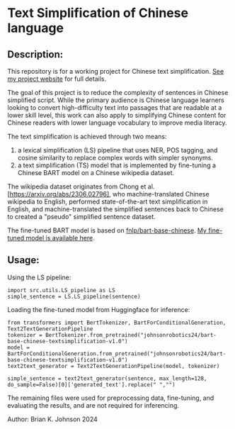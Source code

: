 # Text Simplification of Chinese language

## Description:
This repository is for a working project for Chinese text simplification. [See my project website](https://johnsonrobotics.com/Projects/textsimplification.html) for full details.

The goal of this project is to reduce the complexity of sentences in Chinese simplified script. While the primary audience is Chinese language learners looking to convert high-difficulty text into passages that are readable at a lower skill level, this work can also apply to simplifying Chinese content for Chinese readers with lower language vocabulary to improve media literacy.

The text simplification is achieved through two means:
1) a lexical simplification (LS) pipeline that uses NER, POS tagging, and cosine similarity to replace complex words with simpler synonyms.
2) a text simplification (TS) model that is implemented by fine-tuning a Chinese BART model on a Chinese wikipedia dataset.

The wikipedia dataset originates from Chong et al. [https://arxiv.org/abs/2306.02796], who machine-translated Chinese wikipedia to English, performed state-of-the-art text simplification in English, and machine-translated the simplified sentences back to Chinese to created a "pseudo" simplified sentence dataset.

The fine-tuned BART model is based on [fnlp/bart-base-chinese](https://huggingface.co/fnlp/bart-base-chinese). [My fine-tuned model is available here](https://huggingface.co/johnsonrobotics24/bart-base-chinese-textsimplification-v1.0).

## Usage:
Using the LS pipeline:
```
import src.utils.LS_pipeline as LS
simple_sentence = LS.LS_pipeline(sentence)
```

Loading the fine-tuned model from Huggingface for inference:
```
from transformers import BertTokenizer, BartForConditionalGeneration, Text2TextGenerationPipeline
tokenizer = BertTokenizer.from_pretrained("johnsonrobotics24/bart-base-chinese-textsimplification-v1.0")
model = BartForConditionalGeneration.from_pretrained("johnsonrobotics24/bart-base-chinese-textsimplification-v1.0")
text2text_generator = Text2TextGenerationPipeline(model, tokenizer)

simple_sentence = text2text_generator(sentence, max_length=128, do_sample=False)[0]['generated_text'].replace(" ","")
```

The remaining files were used for preprocessing data, fine-tuning, and evaluating the results, and are not required for inferencing.

Author: Brian K. Johnson 2024
